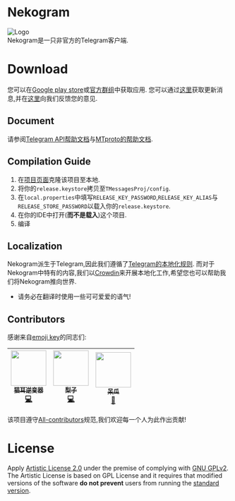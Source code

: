 # Nekogram
![Logo](https://gitlab.com/Nekogram/Nekogram/-/raw/master/TMessagesProj/src/main/res/mipmap-xxxhdpi/ic_launcher.png)  
Nekogram是一只非官方的Telegram客户端.

# Download
您可以在[Google play store](https://play.google.com/store/apps/details?id=tw.nekomimi.nekogram)或[官方群组](https://t.me/NekogramAPKs)中获取应用.
您可以通过[这里](https://t.me/zuragram)获取更新消息,并在[这里](https://gitlab.com/Nekogram/Nekogram/-/issues)向我们反馈您的意见.

## Document

请参阅[Telegram API帮助文档](https://core.telegram.org/api)与[MTproto的帮助文档](https://core.telegram.org/mtproto).

## Compilation Guide

1. 在[项目页面](https://github.com/CharlotteFallices/Nekogram)克隆该项目至本地.
2. 将你的`release.keystore`拷贝至`TMessagesProj/config`.
3. 在`local.properties`中填写`RELEASE_KEY_PASSWORD`,`RELEASE_KEY_ALIAS`与`RELEASE_STORE_PASSWORD`以载入你的`release.keystore`.
4. 在你的IDE中打开(**而不是载入**)这个项目.
5. 编译

## Localization

Nekogram派生于Telegram,因此我们遵循了[Telegram的本地化规则](https://translations.telegram.org/en/android/).
而对于Nekogram中特有的内容,我们以[Crowdin](https://neko.crowdin.com/nekogram)来开展本地化工作,希望您也可以帮助我们将Nekogram推向世界.
- 请务必在翻译时使用一些可可爱爱的语气!

## Contributors

感谢来自[emoji key](https://allcontributors.org/docs/en/emoji-key)的同志们:

<!-- ALL-CONTRIBUTORS-LIST:START - Do not remove or modify this section -->
| [<img src="https://secure.gravatar.com/avatar/9c9ca018719cd903fc16d6d0d81cf090" width="80px;"/><br /><sub>猫耳逆变器</sub>](https://github.com/NekoInverter)<br />[💻](https://github.com/Nekogram/Nekogram/commits?author=NekoInverter "Code") | [<img src="https://avatars1.githubusercontent.com/u/18373361?s=460&v=4" width="80px;"/><br /><sub>梨子</sub>](https://github.com/rikakomoe)<br />[💻](https://github.com/Nekogram/Nekogram/commits?author=rikakomoe "Code") | [<img src="https://i.loli.net/2020/01/17/e9Z5zkG7lNwUBPE.jpg" width="80px;"/><br /><sub>呆瓜</sub>](https://t.me/Duang)<br /> [🎨](#design-duang "Design") |
| :---: | :---: | :---: |
<!-- ALL-CONTRIBUTORS-LIST:END -->

该项目遵守[All-contributors](https://github.com/kentcdodds/all-contributors)规范,我们欢迎每一个人为此作出贡献!

# License

Apply [Artistic License 2.0](https://choosealicense.com/licenses/artistic-2.0) under the premise of complying with [GNU GPLv2](https://choosealicense.com/licenses/gpl-2.0).<br>
The Artistic License is based on GPL License and it requires that modified versions of the software **do not prevent** users from running the [standard version](gitlab.com/Nekogram/Nekogram).
